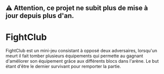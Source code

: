  ## ⚠️ Attention, ce projet ne subit plus de mise à jour depuis plus d'an.

# FightClub
FightClub est un mini-jeu consistant à opposé deux adversaires, lorsqu'un meurt il fait tomber plusieurs équipements qui permette au gagnant d'améliorer son équipement grâce aux différents blocs dans l'arène. Le but étant d'être le dernier survivant pour remporter la partie.
